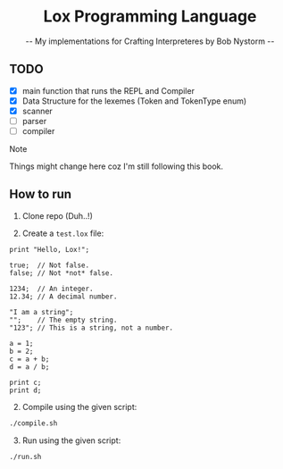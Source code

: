 <div align="center">

# Lox Programming Language

-- My implementations for Crafting Interpreteres by Bob Nystorm -- 

</div>

## TODO

- [x] main function that runs the REPL and Compiler
- [x] Data Structure for the lexemes (Token and TokenType enum)
- [x] scanner
- [ ] parser
- [ ] compiler

> [!NOTE]
> Things might change here coz I'm still following this book.

## How to run

1. Clone repo (Duh..!)

2. Create a `test.lox` file:

```
print "Hello, Lox!";

true;  // Not false.
false; // Not *not* false.

1234;  // An integer.
12.34; // A decimal number.

"I am a string";
"";    // The empty string.
"123"; // This is a string, not a number.

a = 1;
b = 2;
c = a + b;
d = a / b;

print c;
print d;
```

2. Compile using the given script:

```bash
./compile.sh
```

3. Run using the given script:

```bash
./run.sh
```
